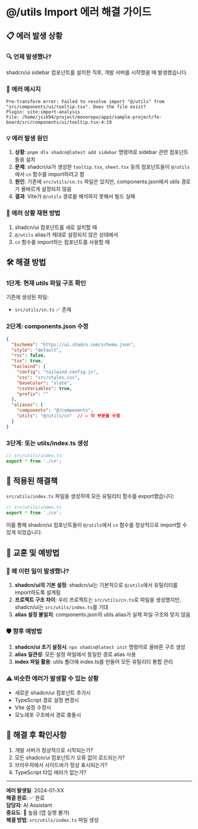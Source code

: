 # @/utils Import 에러 해결 가이드

## 📋 에러 발생 상황

### 🔍 언제 발생했나?
shadcn/ui sidebar 컴포넌트를 설치한 직후, 개발 서버를 시작했을 때 발생했습니다.

### 🚨 에러 메시지
```
Pre-transform error: Failed to resolve import "@/utils" from "src/components/ui/tooltip.tsx". Does the file exist?
Plugin: vite:import-analysis
File: /home/jsik94/project/monorepo/apps/sample-project/fe-board/src/components/ui/tooltip.tsx:4:19
```

### 💡 에러 발생 원인
1. **상황**: `pnpm dlx shadcn@latest add sidebar` 명령어로 sidebar 관련 컴포넌트들을 설치
2. **문제**: shadcn/ui가 생성한 `tooltip.tsx`, `sheet.tsx` 등의 컴포넌트들이 `@/utils`에서 `cn` 함수를 import하려고 함
3. **원인**: 기존에 `src/utils/cn.ts` 파일은 있지만, components.json에서 utils 경로가 올바르게 설정되지 않음
4. **결과**: Vite가 `@/utils` 경로를 해석하지 못해서 빌드 실패

### 🔧 에러 상황 재현 방법
1. shadcn/ui 컴포넌트를 새로 설치할 때
2. `@/utils` alias가 제대로 설정되지 않은 상태에서
3. `cn` 함수를 import하는 컴포넌트를 사용할 때

## 🛠️ 해결 방법

### 1단계: 현재 utils 파일 구조 확인
기존에 생성된 파일:
- `src/utils/cn.ts` ✅ 존재

### 2단계: components.json 수정
```json
{
  "$schema": "https://ui.shadcn.com/schema.json",
  "style": "default",
  "rsc": false,
  "tsx": true,
  "tailwind": {
    "config": "tailwind.config.js",
    "css": "src/styles.css",
    "baseColor": "slate",
    "cssVariables": true,
    "prefix": ""
  },
  "aliases": {
    "components": "@/components",
    "utils": "@/utils/cn"  // ← 이 부분을 수정
  }
}
```

### 3단계: 또는 utils/index.ts 생성
```typescript
// src/utils/index.ts
export * from './cn';
```

## 🔄 적용된 해결책

`src/utils/index.ts` 파일을 생성하여 모든 유틸리티 함수를 export했습니다:

```typescript
// src/utils/index.ts
export * from './cn';
```

이를 통해 shadcn/ui 컴포넌트들이 `@/utils`에서 `cn` 함수를 정상적으로 import할 수 있게 되었습니다.

## 📝 교훈 및 예방법

### 🎯 왜 이런 일이 발생했나?
1. **shadcn/ui의 기본 설정**: shadcn/ui는 기본적으로 `@/utils`에서 유틸리티를 import하도록 설계됨
2. **프로젝트 구조 차이**: 우리 프로젝트는 `src/utils/cn.ts`로 파일을 생성했지만, shadcn/ui는 `src/utils/index.ts`를 기대
3. **alias 설정 불일치**: components.json의 utils alias가 실제 파일 구조와 맞지 않음

### 🛡️ 향후 예방법
1. **shadcn/ui 초기 설정시**: `npx shadcn@latest init` 명령어로 올바른 구조 생성
2. **alias 일관성**: 모든 설정 파일에서 동일한 경로 alias 사용
3. **index 파일 활용**: utils 폴더에 index.ts를 만들어 모든 유틸리티 통합 관리

### ⚠️ 비슷한 에러가 발생할 수 있는 상황
- 새로운 shadcn/ui 컴포넌트 추가시
- TypeScript 경로 설정 변경시
- Vite 설정 수정시
- 모노레포 구조에서 경로 충돌시

## 🚀 해결 후 확인사항
1. 개발 서버가 정상적으로 시작되는가?
2. 모든 shadcn/ui 컴포넌트가 오류 없이 로드되는가?
3. 브라우저에서 사이드바가 정상 표시되는가?
4. TypeScript 타입 에러가 없는가?

---

**에러 발생일**: 2024-01-XX  
**해결 완료**: ✅ 완료  
**담당자**: AI Assistant  
**중요도**: 🔴 높음 (앱 실행 불가)  
**해결 방법**: `src/utils/index.ts` 파일 생성
